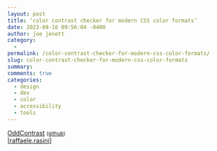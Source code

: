 ```yaml
---
layout: post
title: ‘color contrast checker for modern CSS color formats’
date: 2023-09-16 09:56:04 -0400
author: joe jenett
category:
  - 
permalink: /color-contrast-checker-for-modern-css-color-formats/
slug: color-contrast-checker-for-modern-css-color-formats
summary: 
comments: true
categories:
  - design
  - dev
  - color
  - accessibility
  - tools
---
```

<a title="OddContrast" href="https://www.oddcontrast.com/">OddContrast</a> <small>(<a href="https://github.com/oddbird/oddcontrast">github</a>)</small><br>[<a href="https://pinboard.in/u:raffaele.rasini">raffaele.rasini</a>]





<a href="https://brid.gy/publish/mastodon"></a>